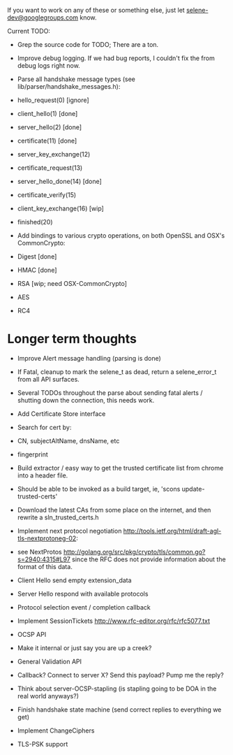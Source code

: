 If you want to work on any of these or something else, just let selene-dev@googlegroups.com know.

Current TODO:

* Grep the source code for TODO; There are a ton.

* Improve debug logging.  If we had bug reports, I couldn't fix the from debug logs right now.

* Parse all handshake message types (see lib/parser/handshake_messages.h):
 * hello_request(0) [ignore]
 * client_hello(1) [done]
 * server_hello(2) [done]
 * certificate(11) [done]
 * server_key_exchange(12)
 * certificate_request(13)
 * server_hello_done(14) [done]
 * certificate_verify(15)
 * client_key_exchange(16) [wip]
 * finished(20)

* Add bindings to various crypto operations, on both OpenSSL and OSX's CommonCrypto:
 * Digest [done]
 * HMAC [done]
 * RSA [wip; need OSX-CommonCrypto]
 * AES
 * RC4

# Longer term thoughts

* Improve Alert message handling (parsing is done)
 * If Fatal, cleanup to mark the selene_t as dead, return a selene_error_t from all API surfaces.
 * Several TODOs throughout the parse about sending fatal alerts / shutting down the connection, this needs work.

* Add Certificate Store interface
 * Search for cert by:
  * CN, subjectAltName, dnsName, etc
  * fingerprint

* Build extractor / easy way to get the trusted certificate list from chrome into a header file.
 * Should be able to be invoked as a build target, ie, 'scons update-trusted-certs'
 * Download the latest CAs from some place on the internet, and then rewrite a sln_trusted_certs.h

* Implement next protocol negotiation <http://tools.ietf.org/html/draft-agl-tls-nextprotoneg-02>:
 * see NextProtos <http://golang.org/src/pkg/crypto/tls/common.go?s=2940:4315#L97>
   since the RFC does not provide information about the format of this data.
 * Client Hello send empty extension_data
 * Server Hello respond with available protocols
 * Protocol selection event / completion callback

* Implement SessionTickets <http://www.rfc-editor.org/rfc/rfc5077.txt>

* OCSP API
 * Make it internal or just say you are up a creek?
 * General Validation API
  * Callback? Connect to server X? Send this payload? Pump me the reply?
 * Think about server-OCSP-stapling (is stapling going to be DOA in the real world anyways?)

* Finish handshake state machine (send correct replies to everything we get)
 * Implement ChangeCiphers

* TLS-PSK support
